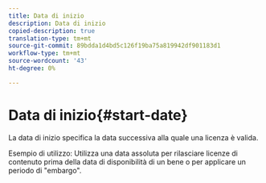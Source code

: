 ```yaml
---
title: Data di inizio
description: Data di inizio
copied-description: true
translation-type: tm+mt
source-git-commit: 89bdda1d4bd5c126f19ba75a819942df901183d1
workflow-type: tm+mt
source-wordcount: '43'
ht-degree: 0%

---
```



# Data di inizio{#start-date}

La data di inizio specifica la data successiva alla quale una licenza è valida.

Esempio di utilizzo: Utilizza una data assoluta per rilasciare licenze di contenuto prima della data di disponibilità di un bene o per applicare un periodo di &quot;embargo&quot;.
